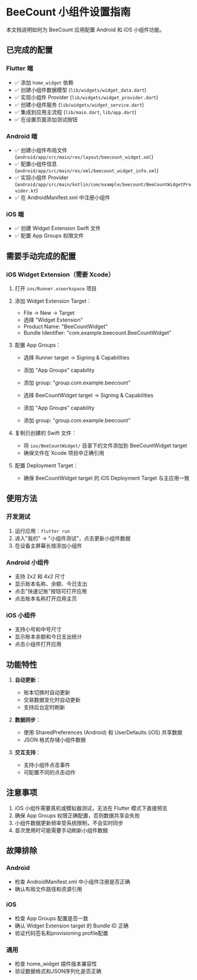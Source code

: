 # BeeCount 小组件设置指南

本文档说明如何为 BeeCount 应用配置 Android 和 iOS 小组件功能。

## 已完成的配置

### Flutter 端
- ✅ 添加 `home_widget` 依赖
- ✅ 创建小组件数据模型 (`lib/widgets/widget_data.dart`)
- ✅ 实现小组件 Provider (`lib/widgets/widget_provider.dart`)
- ✅ 创建小组件服务 (`lib/widgets/widget_service.dart`)
- ✅ 集成到应用主流程 (`lib/main.dart`, `lib/app.dart`)
- ✅ 在设置页面添加测试按钮

### Android 端
- ✅ 创建小组件布局文件 (`android/app/src/main/res/layout/beecount_widget.xml`)
- ✅ 配置小组件信息 (`android/app/src/main/res/xml/beecount_widget_info.xml`)
- ✅ 实现小组件 Provider (`android/app/src/main/kotlin/com/example/beecount/BeeCountWidgetProvider.kt`)
- ✅ 在 AndroidManifest.xml 中注册小组件

### iOS 端
- ✅ 创建 Widget Extension Swift 文件
- ✅ 配置 App Groups 权限文件

## 需要手动完成的配置

### iOS Widget Extension（需要 Xcode）

1. 打开 `ios/Runner.xcworkspace` 项目

2. 添加 Widget Extension Target：
   - File → New → Target
   - 选择 "Widget Extension"
   - Product Name: "BeeCountWidget"
   - Bundle Identifier: "com.example.beecount.BeeCountWidget"

3. 配置 App Groups：
   - 选择 Runner target → Signing & Capabilities
   - 添加 "App Groups" capability
   - 添加 group: "group.com.example.beecount"

   - 选择 BeeCountWidget target → Signing & Capabilities
   - 添加 "App Groups" capability
   - 添加 group: "group.com.example.beecount"

4. 复制已创建的 Swift 文件：
   - 将 `ios/BeeCountWidget/` 目录下的文件添加到 BeeCountWidget target
   - 确保文件在 Xcode 项目中正确引用

5. 配置 Deployment Target：
   - 确保 BeeCountWidget target 的 iOS Deployment Target 与主应用一致

## 使用方法

### 开发测试
1. 运行应用：`flutter run`
2. 进入"我的" → "小组件测试"，点击更新小组件数据
3. 在设备主屏幕长按添加小组件

### Android 小组件
- 支持 2x2 和 4x2 尺寸
- 显示账本名称、余额、今日支出
- 点击"快速记账"按钮可打开应用
- 点击账本名称打开应用主页

### iOS 小组件
- 支持小号和中号尺寸
- 显示账本余额和今日支出统计
- 点击小组件打开应用

## 功能特性

1. **自动更新**：
   - 账本切换时自动更新
   - 交易数据变化时自动更新
   - 支持后台定时刷新

2. **数据同步**：
   - 使用 SharedPreferences (Android) 和 UserDefaults (iOS) 共享数据
   - JSON 格式存储小组件数据

3. **交互支持**：
   - 支持小组件点击事件
   - 可配置不同的点击动作

## 注意事项

1. iOS 小组件需要真机或模拟器测试，无法在 Flutter 模式下直接预览
2. 确保 App Groups 权限正确配置，否则数据共享会失败
3. 小组件数据更新频率受系统限制，不会实时同步
4. 首次使用时可能需要手动刷新小组件数据

## 故障排除

### Android
- 检查 AndroidManifest.xml 中小组件注册是否正确
- 确认布局文件路径和资源引用

### iOS
- 检查 App Groups 配置是否一致
- 确认 Widget Extension target 的 Bundle ID 正确
- 验证代码签名和provisioning profile配置

### 通用
- 检查 home_widget 插件版本兼容性
- 验证数据格式和JSON序列化是否正确